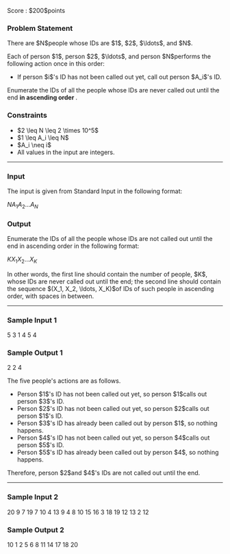 
<div>

<span>

<span>

<p>
Score : $200$points
</p>

<div>

<section>

### **Problem Statement**

<p>
There are $N$people whose IDs are $1$, $2$, $\ldots$, and $N$.
</p>

<p>
Each of person $1$, person $2$, $\ldots$, and person $N$performs the following action once in this order:
</p>

<ul>

<li>
If person $i$'s ID has not been called out yet, call out person $A_i$'s ID.
</li>

</ul>

<p>
Enumerate the IDs of all the people whose IDs are never called out until the end 
<strong>
in ascending order
</strong>
.
</p>

</section>

</div>

<div>

<section>

### **Constraints**

<ul>

<li>
$2 \leq N \leq 2 \times 10^5$
</li>

<li>
$1 \leq A_i \leq N$
</li>

<li>
$A_i \neq i$
</li>

<li>
All values in the input are integers.
</li>

</ul>

</section>

</div>

---

<div>

<div>

<section>

### **Input**

<p>
The input is given from Standard Input in the following format:
</p>

<div>

$N$$A_1$$A_2$$\ldots$$A_N$
</div>

</section>

</div>

<div>

<section>

### **Output**

<p>
Enumerate the IDs of all the people whose IDs are not called out until the end in ascending order in the following format:
</p>

<div>

$K$$X_1$$X_2$$\ldots$$X_K$
</div>

<p>
In other words, the first line should contain the number of people, $K$, whose IDs are never called out until the end;
the second line should contain the sequence $(X_1, X_2, \ldots, X_K)$of IDs of such people in ascending order, with spaces in between.
</p>

</section>

</div>

</div>

---

<div>

<section>

### **Sample Input 1**

<div>

5
3 1 4 5 4

</div>

</section>

</div>

<div>

<section>

### **Sample Output 1**

<div>

2
2 4

</div>

<p>
The five people's actions are as follows.
</p>

<ul>

<li>
Person $1$'s ID has not been called out yet, so person $1$calls out person $3$'s ID.
</li>

<li>
Person $2$'s ID has not been called out yet, so person $2$calls out person $1$'s ID.
</li>

<li>
Person $3$'s ID has already been called out by person $1$, so nothing happens.
</li>

<li>
Person $4$'s ID has not been called out yet, so person $4$calls out person $5$'s ID.
</li>

<li>
Person $5$'s ID has already been called out by person $4$, so nothing happens.
</li>

</ul>

<p>
Therefore, person $2$and $4$'s IDs are not called out until the end.
</p>

</section>

</div>

---

<div>

<section>

### **Sample Input 2**

<div>

20
9 7 19 7 10 4 13 9 4 8 10 15 16 3 18 19 12 13 2 12

</div>

</section>

</div>

<div>

<section>

### **Sample Output 2**

<div>

10
1 2 5 6 8 11 14 17 18 20

</div>

</section>

</div>

</span>

</span>

</div>
